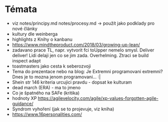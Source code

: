 # Témata

- viz notes/principy.md notes/procesy.md -> použít jako podklady pro nové články
- kultury dle weinberga
- highlights z Knihy o kanbanu
- https://www.mindtheproduct.com/2018/03/growing-up-lean/
- zadavano prace TL, napr. vytvorit fci toUpper nemelo smysl. Deliver deliver! Lidi delaji jen co se jim zada. 
Overhelming. Ztraci se build inspect adapt 
- toastmasters jako cesta k seberozvoji
- Tema do prezentace nebo na blog: Je Extremni programovani extremni? Dnes je to mozna jenom programovani... :|
- Shein str 146 kriteria urcujici pravdu - dopsat ke kulturam
- dead march (ERA) - ma to jmeno
- Co je špatného na SAFe (kritika)
- hodnoty XP https://agilevelocity.com/agile/xp-values-forgotten-agile-guidance/
- Syndrom vyhoření (jak se to projevuje, viz kniha)
- https://www.16personalities.com/
